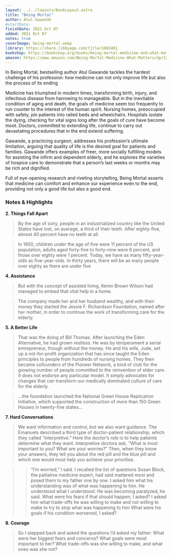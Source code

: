 ```yaml
---
layout: ../../layouts/BookLayout.astro
title: "Being Mortal"
author: Atul Gawande
#startDate:
finishDate: 2021 Oct 07
added: 2021 Oct 07
notes: true
coverImage: being-mortal.webp
library: https://share.libbyapp.com/title/1665461
bookshop: https://bookshop.org/books/being-mortal-medicine-and-what-matters-in-the-end/9781250076229
amazon: https://www.amazon.com/Being-Mortal-Medicine-What-Matters/dp/1250076226/
---
```


In Being Mortal, bestselling author Atul Gawande tackles the hardest challenge of his profession: how medicine can not only improve life but also the process of its ending

Medicine has triumphed in modern times, transforming birth, injury, and infectious disease from harrowing to manageable. But in the inevitable condition of aging and death, the goals of medicine seem too frequently to run counter to the interest of the human spirit. Nursing homes, preoccupied with safety, pin patients into railed beds and wheelchairs. Hospitals isolate the dying, checking for vital signs long after the goals of cure have become moot. Doctors, committed to extending life, continue to carry out devastating procedures that in the end extend suffering.

Gawande, a practicing surgeon, addresses his profession’s ultimate limitation, arguing that quality of life is the desired goal for patients and families. Gawande offers examples of freer, more socially fulfilling models for assisting the infirm and dependent elderly, and he explores the varieties of hospice care to demonstrate that a person’s last weeks or months may be rich and dignified.

Full of eye-opening research and riveting storytelling, Being Mortal asserts that medicine can comfort and enhance our experience even to the end, providing not only a good life but also a good end.

### Notes & Highlights
**2. Things Fall Apart**
> By the age of sixty, people in an industrialized country like the United States have lost, on average, a third of their teeth. After eighty-five, almost 40 percent have no teeth at all.

> In 1950, children under the age of five were 11 percent of the US population, adults aged forty-five to forty-nine were 6 percent, and those over eighty were 1 percent. Today, we have as many fifty-year-olds as five-year-olds. In thirty years, there will be as many people over eighty as there are under five

**4. Assistance**
> But with the concept of assisted living, Keren Brown Wilson had managed to embed that vital help in a home.

> The company made her and her husband wealthy, and with their money they started the Jessie F. Richardson Foundation, named after her mother, in order to continue the work of transforming care for the elderly.

**5. A Better Life**
> That was the doing of Bill Thomas. After launching the Eden Alternative, he had grown restless. He was by temperament a serial entrepreneur, though without the money. He and his wife, Jude, set up a not-for-profit organization that has since taught the Eden principles to people from hundreds of nursing homes. They then became cofounders of the Pioneer Network, a kind of club for the growing number of people committed to the reinvention of elder care. It does not endorse any particular model. It simply advocates for changes that can transform our medically dominated culture of care for the elderly.

> …the foundation launched the National Green House Replication Initiative, which supported the construction of more than 150 Green Houses in twenty-five states…

**7. Hard Conversations**
> We want information and control, but we also want guidance. The Emanuels described a third type of doctor-patient relationship, which they called “interpretive.” Here the doctor’s role is to help patients determine what they want. Interpretive doctors ask, “What is most important to you? What are your worries?” Then, when they know your answers, they tell you about the red pill and the blue pill and which one would most help you achieve your priorities.

>> “I’m worried,” I said. I recalled the list of questions Susan Block, the palliative medicine expert, had said mattered most and posed them to my father one by one. I asked him what his understanding was of what was happening to him.
He understood what I understood. He was becoming paralyzed, he said.
What were his fears if that should happen, I asked?
I asked him what trade-offs he was willing to make and not willing to make to try to stop what was happening to him
What were his goals if his condition worsened, I asked?

**8. Courage**
>  So I stepped back and asked the questions I’d asked my father: What were her biggest fears and concerns? What goals were most important to her? What trade-offs was she willing to make, and what ones was she not?
